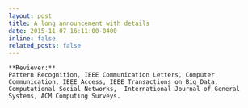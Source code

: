 ```yaml
---
layout: post
title: A long announcement with details
date: 2015-11-07 16:11:00-0400
inline: false
related_posts: false
---
```


    **Reviever:**  
    Pattern Recognition, IEEE Communication Letters, Computer Communication, IEEE Access, IEEE Transactions on Big Data, Computational Social Networks,  International Journal of General Systems, ACM Computing Surveys.
